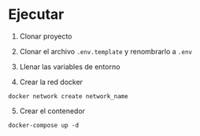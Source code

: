 # Ejecutar
1. Clonar proyecto
2. Clonar el archivo ```.env.template``` y renombrarlo a ```.env```
3. Llenar las variables de entorno

4. Crear la red docker
```
docker network create network_name
```

5. Crear el contenedor
```
docker-compose up -d
```